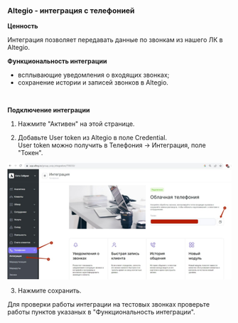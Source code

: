 ### Altegio - интеграция с телефонией  <br />

**Ценность**   <br />

Интеграция позволяет передавать данные по звонкам из нашего ЛК в Altegio.  <br />

**Функциональность интеграции**  <br />

- всплывающие уведомления о входящих звонках;
- сохранение истории и записей звонков в Altegio.
 <br />

**Подключение интеграции**  <br />

1. Нажмите "Активен" на этой странице. <br />

2. Добавьте User token из Altegio в поле Credential.  <br />
User token можно получить в Телефония -> Интеграция, поле "Токен".

![image](altegio_auth.jfif)

3. Нажмите сохранить. <br />

Для проверки работы интеграции на тестовых звонках проверьте работы пунктов указаных в "Функциональность интеграции".  
